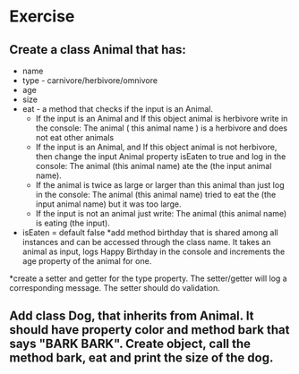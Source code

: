 # Exercise
## Create a class Animal that has:
* name
* type - carnivore/herbivore/omnivore
* age
* size
* eat - a method that checks if the input is an Animal.
	* If the input is an Animal and If this object animal is herbivore write in the console: The animal ( this animal name ) is a herbivore and does not eat other animals
	* If the input is an Animal, and If this object animal is not herbivore, then change the input Animal property isEaten to true and log in the console: The animal (this animal name) ate the (the input animal name). 
	* If the animal is twice as large or larger than this animal than just log in the console: The animal (this animal name) tried to eat the (the input animal name) but it was too large. 
	* If the input is not an animal just write: The animal (this animal name) is eating (the input).
* isEaten = default false
*add method birthday that is shared among all instances and can be accessed through the class name. It takes an animal as input, logs Happy Birthday in the console and increments the age property of the animal for one.
 
*create a setter and getter for the type property. The setter/getter will log a corresponding message. The setter should do validation.
 
## Add class Dog, that inherits from Animal. It should have property color and method bark that says "BARK BARK". Create object, call the method bark, eat and print the size of the dog.
